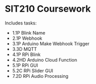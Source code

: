 # SIT210 Coursework

Includes tasks:
- 1.1P Blink Name
- 2.1P Webhook
- 3.1P Arduino Make Webhook Trigger
- 3.3D MQTT
- 4.1P RPi Blink
- 4.2HD Arduino Cloud Function
- 5.1P RPi GUI
- 5.2C RPi Slider GUI
- 7.2D RPi Audio Processing

